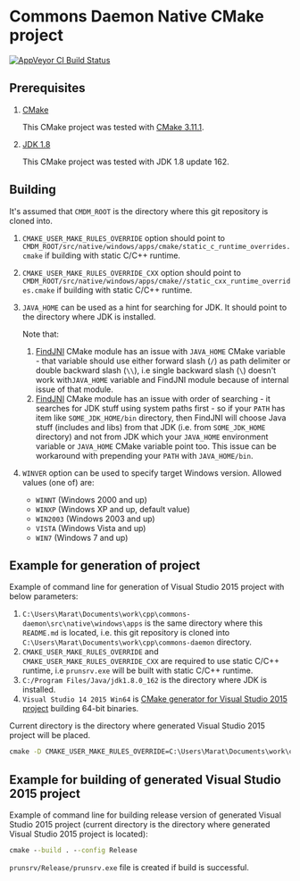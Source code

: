 # Commons Daemon Native CMake project

[![AppVeyor CI Build Status](https://ci.appveyor.com/api/projects/status/sb54phb5i0r14i66?svg=true)](https://ci.appveyor.com/project/mabrarov/commons-daemon)

## Prerequisites

1. [CMake](https://cmake.org/)

    This CMake project was tested with [CMake 3.11.1](https://cmake.org/files/v3.11/cmake-3.11.1-win64-x64.zip).
    
1. [JDK 1.8](http://www.oracle.com/technetwork/java/javase/downloads/jdk8-downloads-2133151.html)

    This CMake project was tested with JDK 1.8 update 162.

## Building

It's assumed that `CMDM_ROOT` is the directory where this git repository is cloned into.

1. `CMAKE_USER_MAKE_RULES_OVERRIDE` option should point to `CMDM_ROOT/src/native/windows/apps/cmake/static_c_runtime_overrides.cmake` if building with static C/C++ runtime.
1. `CMAKE_USER_MAKE_RULES_OVERRIDE_CXX` option should point to `CMDM_ROOT/src/native/windows/apps/cmake//static_cxx_runtime_overrides.cmake` if building with static C/C++ runtime.
1. `JAVA_HOME` can be used as a hint for searching for JDK. It should point to the directory where JDK is installed.
    
    Note that:
    
    1. [FindJNI](https://cmake.org/cmake/help/v3.0/module/FindJNI.html) CMake module has an issue with `JAVA_HOME` CMake variable - that variable should use either forward slash (`/`) as path delimiter or double backward slash (`\\`), i.e single backward slash (`\`) doesn't work with`JAVA_HOME` variable and FindJNI module because of internal issue of that module.  
    1. [FindJNI](https://cmake.org/cmake/help/v3.0/module/FindJNI.html) CMake module has an issue with order of searching - it searches for JDK stuff using system paths first - 
    so if your `PATH` has item like `SOME_JDK_HOME/bin` directory, then FindJNI will choose Java stuff (includes and libs) from that JDK (i.e. from `SOME_JDK_HOME` directory) and not from JDK which your `JAVA_HOME` environment variable or `JAVA_HOME` CMake variable point too.
    This issue can be workaround with prepending your `PATH` with `JAVA_HOME/bin`.

  
1. `WINVER` option can be used to specify target Windows version. Allowed values (one of) are:
    * `WINNT` (Windows 2000 and up) 
    * `WINXP` (Windows XP and up, default value)
    * `WIN2003` (Windows 2003 and up)
    * `VISTA` (Windows Vista and up)
    * `WIN7` (Windows 7 and up)

## Example for generation of project

Example of command line for generation of Visual Studio 2015 project with below parameters:

1. `C:\Users\Marat\Documents\work\cpp\commons-daemon\src\native\windows\apps` is the same directory where this `README.md` is located, i.e. this git repository is cloned into `C:\Users\Marat\Documents\work\cpp\commons-daemon` directory. 
1. `CMAKE_USER_MAKE_RULES_OVERRIDE` and `CMAKE_USER_MAKE_RULES_OVERRIDE_CXX` are required to use static C/C++ runtime, i.e `prunsrv.exe` will be built with static C/C++ runtime.
1. `C:/Program Files/Java/jdk1.8.0_162` is the directory where JDK is installed. 
1. `Visual Studio 14 2015 Win64` is [CMake generator for Visual Studio 2015 project](https://cmake.org/cmake/help/v3.1/generator/Visual%20Studio%2014%202015.html) building 64-bit binaries.

Current directory is the directory where generated Visual Studio 2015 project will be placed. 

```cmd
cmake -D CMAKE_USER_MAKE_RULES_OVERRIDE=C:\Users\Marat\Documents\work\cpp\commons-daemon\src\native\windows\apps\cmake\static_c_runtime_overrides.cmake -D CMAKE_USER_MAKE_RULES_OVERRIDE_CXX=C:\Users\Marat\Documents\work\cpp\commons-daemon\src\native\windows\apps\cmake\static_cxx_runtime_overrides.cmake -D JAVA_HOME="C:/Program Files/Java/jdk1.8.0_162" -G "Visual Studio 14 2015 Win64" C:\Users\Marat\Documents\work\cpp\commons-daemon\src\native\windows\apps
```

## Example for building of generated Visual Studio 2015 project

Example of command line for building release version of generated Visual Studio 2015 project (current directory is the directory where generated Visual Studio 2015 project is located):

```cmd
cmake --build . --config Release
```
 
`prunsrv/Release/prunsrv.exe` file is created if build is successful.